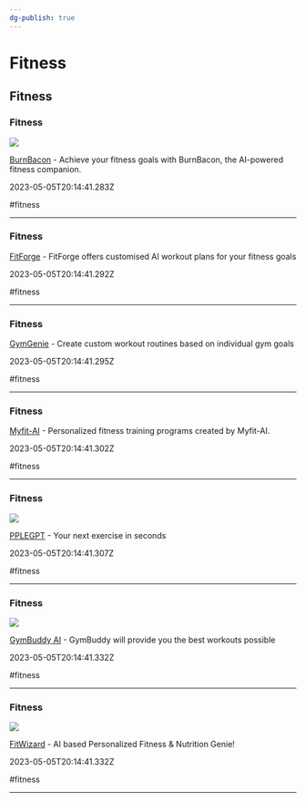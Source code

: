 ```yaml
---
dg-publish: true
---
```


# Fitness

## Fitness

### Fitness

![](https://burnbacon.com/wp-content/uploads/2023/05/happy.jpg)

[BurnBacon](https://burnbacon.com) - Achieve your fitness goals with BurnBacon, the AI-powered fitness companion.

2023-05-05T20:14:41.283Z

#fitness

---

### Fitness

[FitForge](https://fitforge.me) - FitForge offers customised AI workout plans for your fitness goals

2023-05-05T20:14:41.292Z

#fitness

---

### Fitness

[GymGenie](https://gymgenie.xyz) - Create custom workout routines based on individual gym goals

2023-05-05T20:14:41.295Z

#fitness

---

### Fitness

[Myfit-AI](https://myfit-ai.com) - Personalized fitness training programs created by Myfit-AI.

2023-05-05T20:14:41.302Z

#fitness

---

### Fitness

![](https://pplegpt.vercel.app/og-image.png)

[PPLEGPT](https://pplegpt.vercel.app) - Your next exercise in seconds

2023-05-05T20:14:41.307Z

#fitness

---

### Fitness

![](https://www.datocms-assets.com/28175/1678644481-twittercard-1.png)

[GymBuddy AI](https://www.gymbuddy.ai) - GymBuddy will provide you the best workouts possible

2023-05-05T20:14:41.332Z

#fitness

---

### Fitness

![](https://www.fitwizard.health/api/og-image-600?4362984379)

[FitWizard](https://www.gymgenie.ai) - AI based Personalized Fitness & Nutrition Genie!

2023-05-05T20:14:41.332Z

#fitness

---
